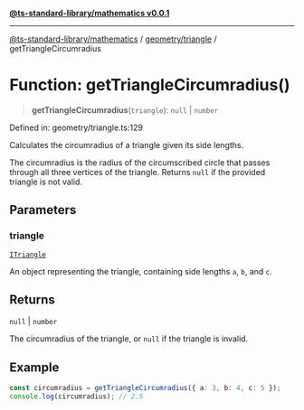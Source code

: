 [**@ts-standard-library/mathematics v0.0.1**](../../../README.md)

***

[@ts-standard-library/mathematics](../../../README.md) / [geometry/triangle](../README.md) / getTriangleCircumradius

# Function: getTriangleCircumradius()

> **getTriangleCircumradius**(`triangle`): `null` \| `number`

Defined in: geometry/triangle.ts:129

Calculates the circumradius of a triangle given its side lengths.

The circumradius is the radius of the circumscribed circle that passes through all three vertices of the triangle.
Returns `null` if the provided triangle is not valid.

## Parameters

### triangle

[`ITriangle`](../interfaces/ITriangle.md)

An object representing the triangle, containing side lengths `a`, `b`, and `c`.

## Returns

`null` \| `number`

The circumradius of the triangle, or `null` if the triangle is invalid.

## Example

```typescript
const circumradius = getTriangleCircumradius({ a: 3, b: 4, c: 5 });
console.log(circumradius); // 2.5
```
